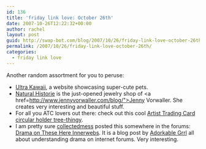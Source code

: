 ```yaml
---
id: 136
title: 'friday link love: October 26th'
date: 2007-10-26T12:22:32+00:00
author: rachel
layout: post
guid: http://swap-bot.com/blog/2007/10/26/friday-link-love-october-26th/
permalink: /2007/10/26/friday-link-love-october-26th/
categories:
  - friday link love
---
```

Another random assortment for you to peruse:

  * [Ultra Kawaii](http://www.ultrakawaii.com/), a website showcasing super-cute pets.
  * [Natural Historie](http://www.naturalhistorie.com/) is the just-opened jewelry shop of <a href=http://www.jennyvorwaller.com/blog/">Jenny Vorwaller</a>. She creates very interesting and beautiful stuff.
  * For all you ATC lovers out there: check out this cool [Artist Trading Card circular holder tree-thingy](http://store.scrapbook.com/sg-17663.html). 
  * I am pretty sure [collectedmess](http://www.swap-bot.com/member/?id=348) posted this somewhere in the forums: [Drama on These Here Innerwebs](http://adorkablegrrl.wordpress.com/2007/08/04/drama-on-these-here-innerwebs/). It is a blog post by [Adorkable Grrl](http://adorkablegrrl.wordpress.com/) all about understanding drama on internet forums. Very interesting.